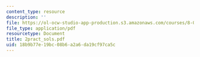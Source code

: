 ```yaml
---
content_type: resource
description: ''
file: https://ol-ocw-studio-app-production.s3.amazonaws.com/courses/8-01x-physics-i-classical-mechanics-with-an-experimental-focus-fall-2002/18b9b77e19bc08b6a2a6da19cf97ca5c_2pract_sols.pdf
file_type: application/pdf
resourcetype: Document
title: 2pract_sols.pdf
uid: 18b9b77e-19bc-08b6-a2a6-da19cf97ca5c
---
```

